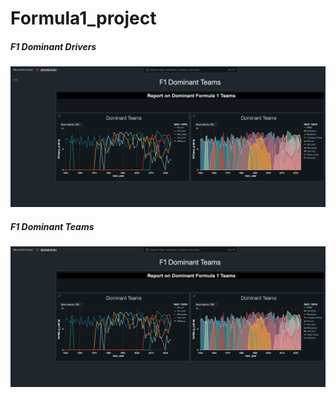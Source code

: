 # Formula1_project

##### F1 Dominant Drivers
![F1 Dominant Drivers](https://raw.githubusercontent.com/loictiemani/Formula1_project/main/images/F1%20Dominant%20Drivers)


##### F1 Dominant Teams
![F1 Dominant Teams](https://raw.githubusercontent.com/loictiemani/Formula1_project/main/images/F1%20Dominant%20Teams)

